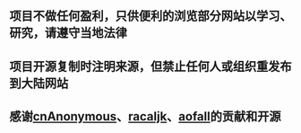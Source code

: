 ##   项目不做任何盈利，只供便利的浏览部分网站以学习、研究，请遵守当地法律
##   项目开源复制时注明来源，但禁止任何人或组织重发布到大陆网站
##   感谢[cnAnonymous](https://github.com/cnAnonymous)、[racaljk](https://github.com/racaljk)、[aofall](https://github.com/aofall)的贡献和开源
